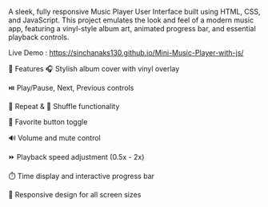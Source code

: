 A sleek, fully responsive Music Player User Interface built using HTML, CSS, and JavaScript. 
This project emulates the look and feel of a modern music app, featuring a vinyl-style album art, animated progress bar, and essential playback controls.

Live Demo : https://sinchanaks130.github.io/Mini-Music-Player-with-js/

🌟 Features
🎧 Stylish album cover with vinyl overlay

⏯️ Play/Pause, Next, Previous controls

🔁 Repeat & 🔀 Shuffle functionality

💖 Favorite button toggle

🔊 Volume and mute control

⏩ Playback speed adjustment (0.5x - 2x)

⏱️ Time display and interactive progress bar

📱 Responsive design for all screen sizes
